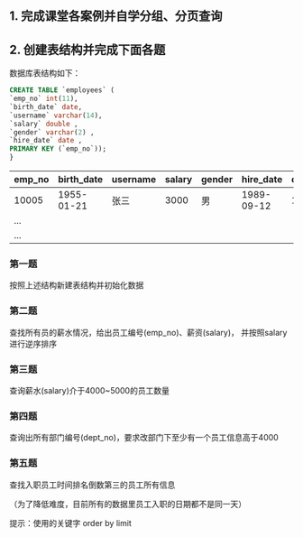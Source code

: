 ## 1. 完成课堂各案例并自学分组、分页查询





## 2. 创建表结构并完成下面各题



数据库表结构如下：

```sql
CREATE TABLE `employees` (
`emp_no` int(11),
`birth_date` date,
`username` varchar(14),
`salary` double ,
`gender` varchar(2) ,
`hire_date` date ,
PRIMARY KEY (`emp_no`));
}
```



| emp_no | birth_date | username | salary | gender | hire_date  | dept_no |
| ------ | ---------- | -------- | ------ | ------ | ---------- | ------- |
| 10005  | 1955-01-21 | 张三     | 3000   | 男     | 1989-09-12 | 1001    |
| ...    |            |          |        |        |            |         |
| ...    |            |          |        |        |            |         |



### 第一题

按照上述结构新建表结构并初始化数据



### 第二题

查找所有员的薪水情况，给出员工编号(emp_no)、薪资(salary)， 并按照salary进行逆序排序



### 第三题

查询薪水(salary)介于4000~5000的员工数量



### 第四题

查询出所有部门编号(dept_no)，要求改部门下至少有一个员工信息高于4000



### 第五题

查找入职员工时间排名倒数第三的员工所有信息

（为了降低难度，目前所有的数据里员工入职的日期都不是同一天）

提示：使用的关键字 order by   limit





